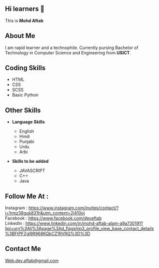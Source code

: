 

<!---
devaftab/devaftab is a ✨ special ✨ repository because its `README.md` (this file) appears on your GitHub profile.
You can click the Preview link to take a look at your changes.
--->
## Hi learners 👋

This is **Mohd Aftab**

## About Me

I am rapid learner and a technophile. Currently pursing Bachelor of Technology in Computer Science and Engineering from **USICT**.


## Coding Skills


  - HTML
  - CSS
  - SCSS
  - Basic Python
  
  
 ## Other Skills
 
 - **Language Skills**
  
    - English
    - Hindi
    - Punjabi
    - Urdu
    - Arbi

- **Skills to be added**
  
    - JAVASCRIPT
    - C++
    - Java

 ## Follow Me At :

Instagram : https://www.instagram.com/invites/contact/?i=1rmz38guk831h&utm_content=2j410oj <br>
Facebook  : https://www.facebook.com/devaftab <br>
LinkedIn  : https://www.linkedin.com/in/mohd-aftab-alam-a9a730191?lipi=urn%3Ali%3Apage%3Ad_flagship3_profile_view_base_contact_details%3BFtPFZgl9R968KQkCZ1RVRQ%3D%3D <br>

 ## Contact Me
 
 Web.dev.aftab@gmail.com

 
    
 
    
